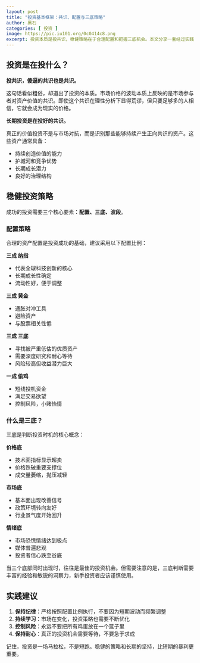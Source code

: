 ```yaml
---
layout: post
title: "投资基本框架：共识、配置与三底策略"
author: 黑石
categories: [ 投资 ]
image: https://pic.iu101.org/0c0414c8.png
excerpt: 投资本质是投共识，稳健策略在于合理配置和把握三底机会。本文分享一套经过实践验证的投资框架。
---
```


## 投资是在投什么？

**投共识，傻逼的共识也是共识。**

这句话看似粗俗，却道出了投资的本质。市场价格的波动本质上反映的是市场参与者对资产价值的共识。即使这个共识在理性分析下显得荒谬，但只要足够多的人相信，它就会成为现实的价格。

**长期投资是在投好的共识。**

真正的价值投资不是与市场对抗，而是识别那些能够持续产生正向共识的资产。这些资产通常具备：
- 持续创造价值的能力
- 护城河和竞争优势
- 长期成长潜力
- 良好的治理结构

## 稳健投资策略

成功的投资需要三个核心要素：**配置、三底、波段**。

### 配置策略

合理的资产配置是投资成功的基础，建议采用以下配置比例：

**三成 纳指**
- 代表全球科技创新的核心
- 长期成长性确定
- 流动性好，便于调整

**三成 黄金**
- 通胀对冲工具
- 避险资产
- 与股票相关性低

**三成 三底**
- 寻找被严重低估的优质资产
- 需要深度研究和耐心等待
- 风险较高但收益潜力巨大

**一成 偷鸡**
- 短线投机资金
- 满足交易欲望
- 控制风险，小赌怡情

### 什么是三底？

三底是判断投资时机的核心概念：

**价格底**
- 技术面指标显示超卖
- 价格跌破重要支撑位
- 成交量萎缩，抛压减轻

**市场底**
- 基本面出现改善信号
- 政策环境转向友好
- 行业景气度开始回升

**情绪底**
- 市场恐慌情绪达到极点
- 媒体普遍悲观
- 投资者信心跌至谷底

当三个底部同时出现时，往往是最佳的投资机会。但需要注意的是，三底判断需要丰富的经验和敏锐的洞察力，新手投资者应该谨慎使用。

## 实践建议

1. **保持纪律**：严格按照配置比例执行，不要因为短期波动而频繁调整
2. **持续学习**：市场在变化，投资策略也需要不断优化
3. **控制风险**：永远不要把所有鸡蛋放在一个篮子里
4. **保持耐心**：真正的投资机会需要等待，不要急于求成

记住，投资是一场马拉松，不是短跑。稳健的策略和长期的坚持，比短期的暴利更重要。